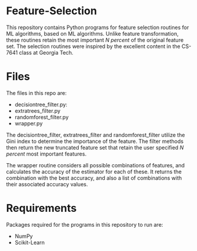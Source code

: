 # Feature-Selection

This repository contains Python programs for feature selection routines for ML algorithms, based on ML algorithms. Unlike feature transformation, these routines retain the most important *N percent* of the original feature set.
The selection routines were inspired by the excellent content in the CS-7641 class at Georgia Tech.


# Files

The files in this repo are:

 - decisiontree_filter.py:
 - extratrees_filter.py
 - randomforest_filter.py
 - wrapper.py

The decisiontree_filter, extratrees_filter and randomforest_filter utilize the Gini index to determine the importance of the feature. The filter methods then return the new truncated feature set that retain the user specified *N percent* most important features.

The wrapper routine considers all possible combinations of features, and calculates the accuracy of the estimator for each of these. It returns the combination with the best accuracy, and also a list of combinations with their associated accuracy values.

# Requirements

Packages required for the programs in this repository to run are:

 - NumPy
 - Scikit-Learn
